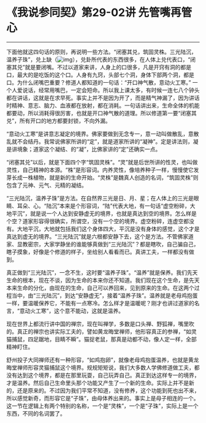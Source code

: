 # 《我说参同契》第29-02讲 先管嘴再管心

------

下面他就这四句话的原则，再说明一些方法。“闭塞其兑，筑固灵株。三光陆沉，温养子珠”，兑上缺（![img](https://www.quanxue.cn/imgYiJing/guaRed2.png)），兑卦所代表的东西很多，在人体上兑代表口，“闭塞其兑”就是要闭嘴。不过以道家来讲，人身上的口很多，凡是开窍有洞的都是口，最大的是吃饭的这个口。人身有九窍，头部七个洞，身体下部两个洞，都是口。为什么闭嘴巴重要？修道人都知道的一句话：“开口神气散，意动火工寒。” 一个人爱说话，经常用嘴巴，一定会短命。所以我上课太多，有时候一连七八个钟头都在讲话，这就是在求早死。事实上并不是因为开了，而是精气神漏了，因为讲话时精神、意志、脑力、血液都在放射，都在消耗。一句话讲出来，生命全体的机能都要动，所以消耗得很厉害，也就是开口神气散的道理。所以修道第一要“闭塞其兑”，所有开口的地方都要封锁，不向外漏。

“意动火工寒”是讲意志凝定的境界。佛家要做到无念专一，意一动叫做散乱，意散乱就不会结丹。我常说佛家所讲的“定”，就是道家所讲的“凝神”。定是讲法则，凝是讲境象；道家这个凝结、的“凝”，比佛家讲的“定”还确实一点。

“闭塞其兑”以后，就是下面四个字“筑固灵株”。“灵”就是后世所讲的性灵，也叫做灵性，自己精神的本源。“株”是形容词。内养灵性，像培养种子一样，慢慢使它发芽长成一株植物，就是新的生命开始。“灵株”是魏真人创造的名词，“筑固灵株”则包含了元神、元气、元精的凝结。

“三光陆沉，温养子珠”是方法。在自然界三光是日、月、星；在人体上的三光是眼睛、耳朵、心。“陆沉”本来是个形容词，“陆”代表大地，有一句话“虚空粉碎，大地平沉”，就是说一个人达到安静虚无的境界，也就是真达到空的境界。怎么样是个空？道家形容得很确实，所谓空，没有一个空的境界。虚空粉碎，连虚空都没有。大地平沉，大地就包括我们这个身体四大，平沉是没有身体的感觉，这个才是真达到虚无的境界。“三光陆沉”就是六根都安静下去，这个是方法。不管佛家道家、显教密宗，大家学静坐的谁能够真做到“三光陆沉”？都是瞎吹，自己骗自己，瞎子摸象，好像是个修道的样子，坐给别人看看而已。真讲工夫，一样都没有做到。

真正做到“三光陆沉”，一念不生，这时要“温养子珠”。“温养”就是保养。我们先天生命的根本，现在不谈，因为生命的本来你还不知道。我们现在这个生命，是先天本来生命的分化，由现在的生命，自己可以养回来，见到原来的生命。在这两个过程当中，由“三光陆沉”，到达“安静虚无”，接着“温养子珠”。温养就是老母鸡抱蛋一样，要温暖保养它，不能有一点寒冷。怎么样才是温暖呢？刚才也讲过道家的名言，“意动火工寒”，这个意不能动，这就是温养。

现在世界上都流行讲中国的禅宗，现在叫禅学，多数是口头禅、野狐禅，嘴里吹的。真正的禅宗也讲实际工夫的，譬如黄龙晦堂禅师，他形容真正的参禅，“如灵猫捕鼠，四足踞地，目睛不瞬”。猫捉老鼠，那真是动都不动，像人定一样，全部精神盯住。

舒州投子大同禅师还有一种形容，“如鸡抱卵”，就像老母鸡抱蛋温养，也就是黄龙晦堂禅师形容灵猫捕鼠这个境界。规规矩矩说，我们大多数人学佛修道做工夫，都没有达到这个境界，都是在那里玩耍，自己玩弄自己。真正到达这样专一的境界，才是温养。然后自己生命里头那个功能又产生了一个新的生命。实际上并不是新的，还是原来的。不过因为我们平常不知道，没有修养，这个功能到死也出不来，所以感觉新奇，而形容它是“子珠”，由母体养出来的。事实上是母子相连的一个。这一节在逻辑上有两个特别的名称，一个是“灵株”，一个是“子珠”，实际上是一个东西，不同的名词罢了。